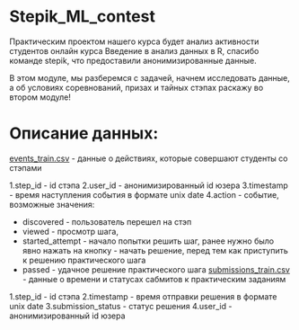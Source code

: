 # Stepik_ML_contest 

Практическим проектом нашего курса будет анализ активности студентов онлайн курса Введение в анализ данных в R, спасибо команде stepik, что предоставили анонимизированные данные.

В этом модуле, мы разберемся с задачей, начнем исследовать данные, а об условиях соревнований, призах и тайных стэпах раскажу во втором модуле!

# Описание данных:

[events_train.csv](https://stepik.org/media/attachments/course/4852/event_data_train.zip) - данные о действиях, которые совершают студенты со стэпами

1.step_id - id стэпа
2.user_id - анонимизированный id юзера
3.timestamp - время наступления события в формате unix date
4.action - событие, возможные значения: 
  + discovered - пользователь перешел на стэп
  + viewed - просмотр шага,
  + started_attempt - начало попытки решить шаг, ранее нужно было явно нажать на кнопку - начать решение, перед тем как приступить к решению практического шага
  + passed - удачное решение практического шага
[submissions_train.csv](https://stepik.org/media/attachments/course/4852/submissions_data_train.zip) - данные о времени и статусах сабмитов к практическим заданиям

1.step_id - id стэпа
2.timestamp - время отправки решения в формате unix date
3.submission_status - статус решения
4.user_id - анонимизированный id юзера
